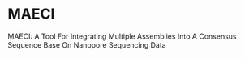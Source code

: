 # MAECI
MAECI: A Tool For Integrating Multiple Assemblies Into A Consensus Sequence Base On Nanopore Sequencing Data
